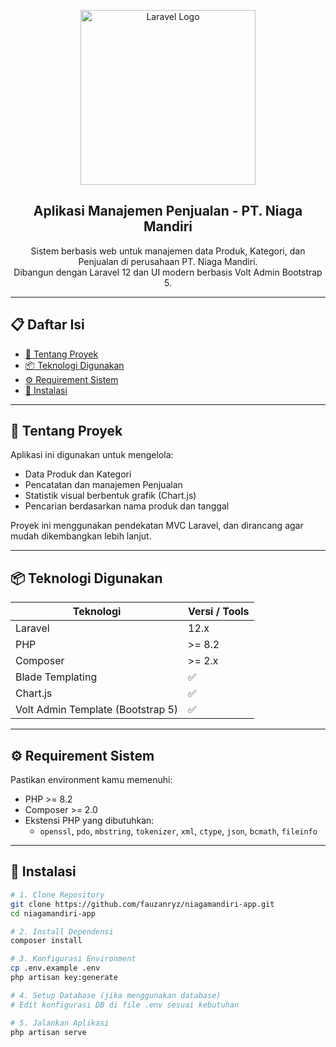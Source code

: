 <p align="center">
  <img src="https://raw.githubusercontent.com/laravel/art/master/logo-lockup/5%20SVG/2%20CMYK/1%20Full%20Color/laravel-logolockup-cmyk-red.svg" width="280" alt="Laravel Logo">
</p>

<h2 align="center">Aplikasi Manajemen Penjualan - PT. Niaga Mandiri</h2>

<p align="center">
  Sistem berbasis web untuk manajemen data Produk, Kategori, dan Penjualan di perusahaan PT. Niaga Mandiri.<br>
  Dibangun dengan Laravel 12 dan UI modern berbasis Volt Admin Bootstrap 5.
</p>

---

## 📋 Daftar Isi

-   [🧾 Tentang Proyek](#-tentang-proyek)
-   [📦 Teknologi Digunakan](#-teknologi-digunakan)
-   [⚙️ Requirement Sistem](#️-requirement-sistem)
-   [🚀 Instalasi](#-instalasi)

---

## 🧾 Tentang Proyek

Aplikasi ini digunakan untuk mengelola:

-   Data Produk dan Kategori
-   Pencatatan dan manajemen Penjualan
-   Statistik visual berbentuk grafik (Chart.js)
-   Pencarian berdasarkan nama produk dan tanggal

Proyek ini menggunakan pendekatan MVC Laravel, dan dirancang agar mudah dikembangkan lebih lanjut.

---

## 📦 Teknologi Digunakan

| Teknologi                         | Versi / Tools |
| --------------------------------- | ------------- |
| Laravel                           | 12.x          |
| PHP                               | >= 8.2        |
| Composer                          | >= 2.x        |
| Blade Templating                  | ✅            |
| Chart.js                          | ✅            |
| Volt Admin Template (Bootstrap 5) | ✅            |

---

## ⚙️ Requirement Sistem

Pastikan environment kamu memenuhi:

-   PHP >= 8.2
-   Composer >= 2.0
-   Ekstensi PHP yang dibutuhkan:
    -   `openssl`, `pdo`, `mbstring`, `tokenizer`, `xml`, `ctype`, `json`, `bcmath`, `fileinfo`

---

## 🚀 Instalasi

```bash
# 1. Clone Repository
git clone https://github.com/fauzanryz/niagamandiri-app.git
cd niagamandiri-app

# 2. Install Dependensi
composer install

# 3. Konfigurasi Environment
cp .env.example .env
php artisan key:generate

# 4. Setup Database (jika menggunakan database)
# Edit konfigurasi DB di file .env sesuai kebutuhan

# 5. Jalankan Aplikasi
php artisan serve
```
